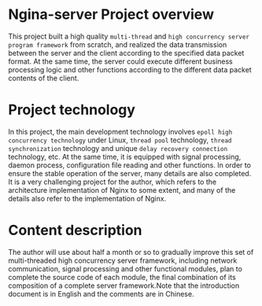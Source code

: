 # Ngina-server Project overview
This project built a high quality `multi-thread` and `high concurrency server program framework` from scratch, and realized the data transmission between the server and the client according to the specified data packet format. At the same time, the server could execute different business processing logic and other functions according to the different data packet contents of the client.

# Project technology
In this project, the main development technology involves `epoll high concurrency technology` under Linux, `thread pool` technology, `thread synchronization` technology and unique `delay recovery connection` technology, etc. At the same time, it is equipped with signal processing, daemon process, configuration file reading and other functions. In order to ensure the stable operation of the server, many details are also completed. It is a very challenging project for the author, which refers to the architecture implementation of Nginx to some extent, and many of the details also refer to the implementation of Nginx.

# Content description
The author will use about half a month or so to gradually improve this set of multi-threaded high concurrency server framework, including network communication, signal processing and other functional modules, plan to complete the source code of each module, the final combination of its composition of a complete server framework.Note that the introduction document is in English and the comments are in Chinese.
